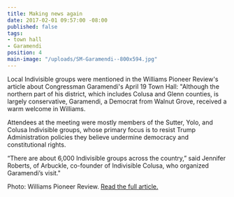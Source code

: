 ```yaml
---
title: Making news again
date: 2017-02-01 09:57:00 -08:00
published: false
tags:
- town hall
- Garamendi
position: 4
main-image: "/uploads/SM-Garamendi--800x594.jpg"
---
```


Local Indivisible groups were mentioned in the Williams Pioneer Review's article about  Congressman Garamendi's April 19 Town Hall: "Although the northern part of his district, which includes Colusa and Glenn counties, is largely conservative, Garamendi, a Democrat from Walnut Grove, received a warm welcome in Williams.

Attendees at the meeting were mostly members of the Sutter, Yolo, and Colusa Indivisible groups, whose primary focus is to resist Trump Administration policies they believe undermine democracy and constitutional rights.

“There are about 6,000 Indivisible groups across the country,” said Jennifer Roberts, of Arbuckle, co-founder of Indivisible Colusa, who organized Garamendi’s visit."

Photo: Williams Pioneer Review. [Read the full article.](http://williamspioneer.com/article/81896)